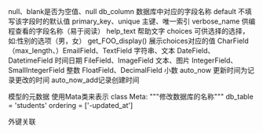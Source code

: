 null、blank是否为空值、null
db_column  数据库中对应的字段名称
default 不填写该字段时的默认值
primary_key、unique 主键、唯一索引
verbose_name 供编程查看的字段名称（易于阅读）
help_text 帮助文字
choices 可供选择的选择，如:性别的选项（男，女）
get_FOO_display() 展示choices对应的值
CharField（max_length、）EmailField、TextField 字符串、文本
DateField、DatetimeField 时间日期
FileField、ImageField  文本、图片
IntegerField、SmallIntegerField 整数
FloatField、DecimalField 小数
auto_now 更新时间为记录更改的时间
auto_now_add记录创建时间



模型的元数据
使用Mata类来表示
    class Meta:
        """修改数据库的名称"""
        db_table = 'students'
        ordering = ['-updated_at']
        
 外键关联
 
